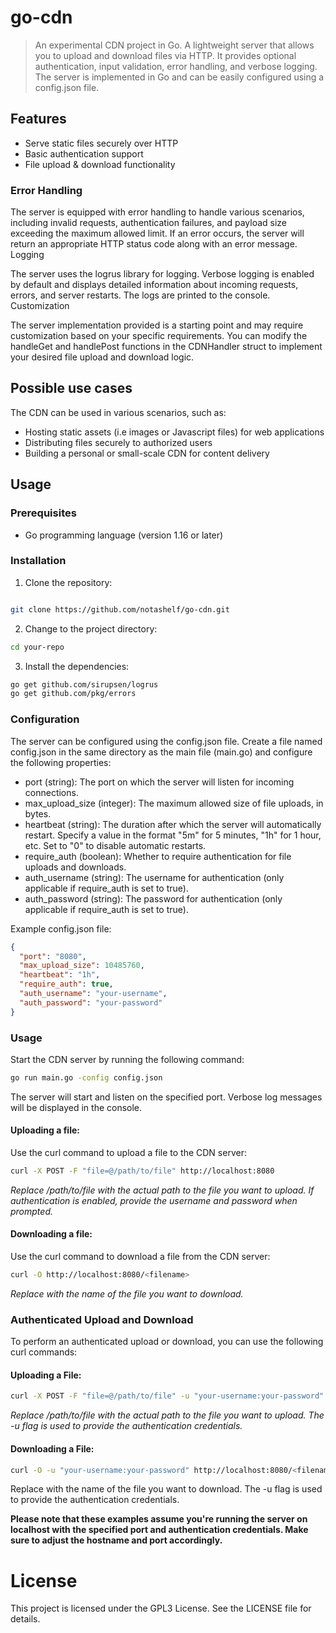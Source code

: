 # go-cdn

> An experimental CDN project in Go.
> A lightweight server that allows you to upload and download files via HTTP. It provides optional authentication, input validation, error handling, and verbose logging. The server is implemented in Go and can be easily configured using a config.json file.

## Features

- Serve static files securely over HTTP
- Basic authentication support
- File upload & download functionality

### Error Handling

The server is equipped with error handling to handle various scenarios, including invalid requests, authentication failures, and payload size exceeding the maximum allowed limit. If an error occurs, the server will return an appropriate HTTP status code along with an error message.
Logging

The server uses the logrus library for logging. Verbose logging is enabled by default and displays detailed information about incoming requests, errors, and server restarts. The logs are printed to the console.
Customization

The server implementation provided is a starting point and may require customization based on your specific requirements. You can modify the handleGet and handlePost functions in the CDNHandler struct to implement your desired file upload and download logic.

## Possible use cases

The CDN can be used in various scenarios, such as:

- Hosting static assets (i.e images or Javascript files) for web applications
- Distributing files securely to authorized users
- Building a personal or small-scale CDN for content delivery

## Usage

### Prerequisites

- Go programming language (version 1.16 or later)

### Installation

1. Clone the repository:

```bash

git clone https://github.com/notashelf/go-cdn.git
```

2. Change to the project directory:

```bash
cd your-repo
```

3. Install the dependencies:

```bash
go get github.com/sirupsen/logrus
go get github.com/pkg/errors
```

### Configuration

The server can be configured using the config.json file. Create a file named config.json in the same directory as the main file (main.go) and configure the following properties:

- port (string): The port on which the server will listen for incoming connections.
- max_upload_size (integer): The maximum allowed size of file uploads, in bytes.
- heartbeat (string): The duration after which the server will automatically restart. Specify a value in the format "5m" for 5 minutes, "1h" for 1 hour, etc. Set to "0" to disable automatic restarts.
- require_auth (boolean): Whether to require authentication for file uploads and downloads.
- auth_username (string): The username for authentication (only applicable if require_auth is set to true).
- auth_password (string): The password for authentication (only applicable if require_auth is set to true).

Example config.json file:

```json
{
  "port": "8080",
  "max_upload_size": 10485760,
  "heartbeat": "1h",
  "require_auth": true,
  "auth_username": "your-username",
  "auth_password": "your-password"
}
```

### Usage

Start the CDN server by running the following command:

```bash
go run main.go -config config.json
```

The server will start and listen on the specified port. Verbose log messages will be displayed in the console.

#### Uploading a file:

Use the curl command to upload a file to the CDN server:

```bash
curl -X POST -F "file=@/path/to/file" http://localhost:8080
```

_Replace /path/to/file with the actual path to the file you want to upload. If authentication is enabled, provide the username and password when prompted._

#### Downloading a file:

Use the curl command to download a file from the CDN server:

```bash
curl -O http://localhost:8080/<filename>
```

_Replace <filename> with the name of the file you want to download._

### Authenticated Upload and Download

To perform an authenticated upload or download, you can use the following curl commands:

#### Uploading a File:

```bash
curl -X POST -F "file=@/path/to/file" -u "your-username:your-password" http://localhost:8080
```

_Replace /path/to/file with the actual path to the file you want to upload. The -u flag is used to provide the authentication credentials._

#### Downloading a File:

```bash
curl -O -u "your-username:your-password" http://localhost:8080/<filename>
```

Replace <filename> with the name of the file you want to download. The -u flag is used to provide the authentication credentials.

**Please note that these examples assume you're running the server on localhost with the specified port and authentication credentials. Make sure to adjust the hostname and port accordingly.**

# License

This project is licensed under the GPL3 License. See the LICENSE file for details.
